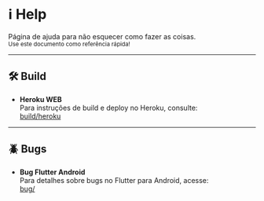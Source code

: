 # ℹ️ Help

Página de ajuda para não esquecer como fazer as coisas.  
<sub>Use este documento como referência rápida!</sub>

---

## 🛠️ Build

- **Heroku WEB**  
  Para instruções de build e deploy no Heroku, consulte:  
  [build/heroku](build/readme.md#-Heroku)

---

## 🪲 Bugs

- **Bug Flutter Android**  
  Para detalhes sobre bugs no Flutter para Android, acesse:  
  [bug/](bug/bug.md#-Bug)
